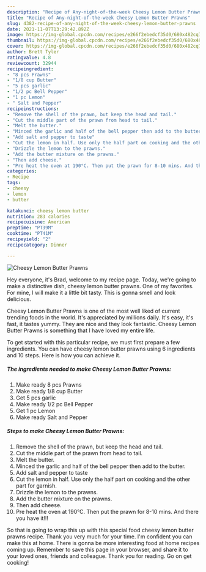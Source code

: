 ```yaml
---
description: "Recipe of Any-night-of-the-week Cheesy Lemon Butter Prawns"
title: "Recipe of Any-night-of-the-week Cheesy Lemon Butter Prawns"
slug: 4382-recipe-of-any-night-of-the-week-cheesy-lemon-butter-prawns
date: 2021-11-07T13:29:42.892Z
image: https://img-global.cpcdn.com/recipes/e266f2ebedcf35d0/680x482cq70/cheesy-lemon-butter-prawns-recipe-main-photo.jpg
thumbnail: https://img-global.cpcdn.com/recipes/e266f2ebedcf35d0/680x482cq70/cheesy-lemon-butter-prawns-recipe-main-photo.jpg
cover: https://img-global.cpcdn.com/recipes/e266f2ebedcf35d0/680x482cq70/cheesy-lemon-butter-prawns-recipe-main-photo.jpg
author: Brett Tyler
ratingvalue: 4.8
reviewcount: 32944
recipeingredient:
- "8 pcs Prawns"
- "1/8 cup Butter"
- "5 pcs garlic"
- "1/2 pc Bell Pepper"
- "1 pc Lemon"
- " Salt and Pepper"
recipeinstructions:
- "Remove the shell of the prawn, but keep the head and tail."
- "Cut the middle part of the prawn from head to tail."
- "Melt the butter."
- "Minced the garlic and half of the bell pepper then add to the butter."
- "Add salt and pepper to taste"
- "Cut the lemon in half. Use only the half part on cooking and the other part for garnish."
- "Drizzle the lemon to the prawns."
- "Add the butter mixture on the prawns."
- "Then add cheese."
- "Pre heat the oven at 190°C. Then put the prawn for 8-10 mins. And there you have it!!!"
categories:
- Recipe
tags:
- cheesy
- lemon
- butter

katakunci: cheesy lemon butter 
nutrition: 283 calories
recipecuisine: American
preptime: "PT39M"
cooktime: "PT41M"
recipeyield: "2"
recipecategory: Dinner

---
```



![Cheesy Lemon Butter Prawns](https://img-global.cpcdn.com/recipes/e266f2ebedcf35d0/680x482cq70/cheesy-lemon-butter-prawns-recipe-main-photo.jpg)

Hey everyone, it's Brad, welcome to my recipe page. Today, we're going to make a distinctive dish, cheesy lemon butter prawns. One of my favorites. For mine, I will make it a little bit tasty. This is gonna smell and look delicious.



Cheesy Lemon Butter Prawns is one of the most well liked of current trending foods in the world. It's appreciated by millions daily. It's easy, it's fast, it tastes yummy. They are nice and they look fantastic. Cheesy Lemon Butter Prawns is something that I have loved my entire life.


To get started with this particular recipe, we must first prepare a few ingredients. You can have cheesy lemon butter prawns using 6 ingredients and 10 steps. Here is how you can achieve it.

<!--inarticleads1-->

##### The ingredients needed to make Cheesy Lemon Butter Prawns:

1. Make ready 8 pcs Prawns
1. Make ready 1/8 cup Butter
1. Get 5 pcs garlic
1. Make ready 1/2 pc Bell Pepper
1. Get 1 pc Lemon
1. Make ready  Salt and Pepper




<!--inarticleads2-->

##### Steps to make Cheesy Lemon Butter Prawns:

1. Remove the shell of the prawn, but keep the head and tail.
1. Cut the middle part of the prawn from head to tail.
1. Melt the butter.
1. Minced the garlic and half of the bell pepper then add to the butter.
1. Add salt and pepper to taste
1. Cut the lemon in half. Use only the half part on cooking and the other part for garnish.
1. Drizzle the lemon to the prawns.
1. Add the butter mixture on the prawns.
1. Then add cheese.
1. Pre heat the oven at 190°C. Then put the prawn for 8-10 mins. And there you have it!!!




So that is going to wrap this up with this special food cheesy lemon butter prawns recipe. Thank you very much for your time. I'm confident you can make this at home. There is gonna be more interesting food at home recipes coming up. Remember to save this page in your browser, and share it to your loved ones, friends and colleague. Thank you for reading. Go on get cooking!
